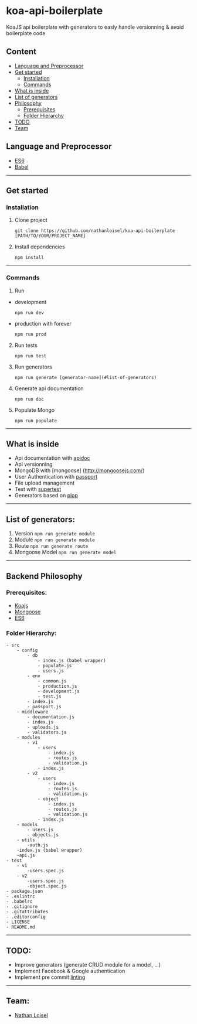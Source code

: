# koa-api-boilerplate
KoaJS api boilerplate with generators to easly handle versionning &amp; avoid boilerplate code


## Content
- [Language and Preprocessor](#language-and-preprocessor)
- [Get started](#get-started)
    - [Installation](#installation)
    - [Commands](#commands)
- [What is inside](#what-is-inside)
- [List of generators](#list-of-generators)
- [Philosophy](#philosophy)
    - [Prerequisites](#prerequisites)
    - [Folder Hierarchy](#folder-hierarchy)
- [TODO](#todo)
- [Team](#team)

## Language and Preprocessor
* [ES6](http://es6-features.org)
* [Babel](https://babeljs.io/)

---

## Get started

### Installation

1. Clone project
    ```
    git clone https://github.com/nathanloisel/koa-api-boilerplate [PATH/TO/YOUR/PROJECT_NAME]
    ```
2. Install dependencies
    ```
    npm install
    ```

---

### Commands

1. Run
- development
    ```
    npm run dev
    ```
- production with forever
    ```
    npm run prod
    ```

2. Run tests
    ```
    npm run test
    ```

3. Run generators
    ```
    npm run generate [generator-name](#list-of-generators)
    ```

4. Generate api documentation
    ```
    npm run doc
    ```

5. Populate Mongo
    ```
    npm run populate
    ```

---

## What is inside
- Api documentation with [apidoc](http://apidocjs.com/)
- Api versionning
- MongoDB with [mongoose] (http://mongoosejs.com/)
- User Authentication with [passport](http://passportjs.org/)
- File upload management
- Test with [supertest](https://github.com/visionmedia/supertest)
- Generators based on [plop](https://github.com/amwmedia/plop)

---

## List of generators:
1. Version
`npm run generate module`
2. Module
`npm run generate module`
3. Route
`npm run generate route`
4. Mongoose Model
`npm run generate model`

---

## Backend Philosophy

### Prerequisites:
- [Koajs](http://koajs.com/)
- [Mongoose](http://mongoosejs.com/)
- [ES6](http://ccoenraets.github.io/es6-tutorial/)

### Folder Hierarchy:
    - src
        - config
            - db
                - index.js (babel wrapper)
                - populate.js
                - users.js
            - env
                - common.js
                - production.js
                - development.js
                - test.js
            - index.js
            - passport.js
        - middleware
            - documentation.js
            - index.js
            - uploads.js
            - validators.js
        - modules
            - v1
                - users
                    - index.js
                    - routes.js
                    - validation.js
                - index.js
            - v2
                - users
                    - index.js
                    - routes.js
                    - validation.js
                - object
                    - index.js
                    - routes.js
                    - validation.js
                - index.js
        - models
            - users.js
            - objects.js
        - utils
            -auth.js
        -index.js (babel wrapper)
        -api.js
    - test
        - v1
            -users.spec.js
        - v2
            -users.spec.js
            -object.spec.js
    - package.json
    - .eslintrc
    - .babelrc
    - .gitignore
    - .gitattributes
    - .editorconfig
    - LICENSE
    - README.md

---

## TODO:
- Improve generators (generate CRUD module for a model, ...)
- Implement Facebook & Google authentication
- Implement pre commit [linting](https://github.com/typicode/husky)

---

## Team:
* [Nathan Loisel](https://github.com/nathanloisel)
